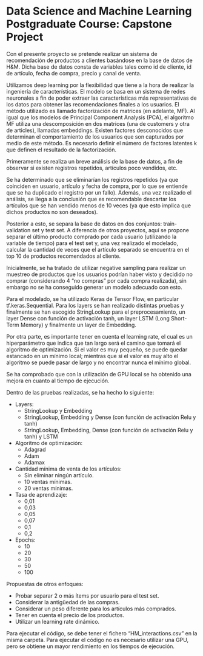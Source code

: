# Data Science and Machine Learning Postgraduate Course: Capstone Project
Con el presente proyecto se pretende realizar un sistema de recomendación de productos a clientes basándose en la base de datos de H&M. Dicha base de datos consta de variables tales como id de cliente, id de artículo, fecha de compra, precio y canal de venta.

Utilizamos deep learning por la flexibilidad que tiene a la hora de realizar la ingeniería de características. El modelo se basa en un sistema de redes neuronales a fin de poder extraer las características más representativas de los datos para obtener las recomendaciones finales a los usuarios. El método utilizado es llamado factorización de matrices (en adelante, MF). Al igual que los modelos de Principal Component Analysis (PCA), el algoritmo MF utiliza una descomposición en dos matrices (una de customers y otra de articles), llamadas embeddings. Existen factores desconocidos que determinan el comportamiento de los usuarios que son capturados por medio de este método. Es necesario definir el número de factores latentes k que definen el resultado de la factorización.

Primeramente se realiza un breve análisis de la base de datos, a fin de observar si existen registros repetidos, artículos poco vendidos, etc.

Se ha determinado que se eliminarían los registros repetidos (ya que coinciden en usuario, artículo y fecha de compra, por lo que se entiende que se ha duplicado el registro por un fallo). Además, una vez realizado el análisis, se llega a la conclusión que es recomendable descartar los artículos que se han vendido menos de 10 veces (ya que esto implica que dichos productos no son deseados).

Posterior a esto, se separa la base de datos en dos conjuntos: train-validation set y test set. A diferencia de otros proyectos, aquí se propone separar el último producto comprado por cada usuario (utilizando la variable de tiempo) para el test set y, una vez realizado el modelado, calcular la cantidad de veces que el artículo separado se encuentra en el top 10 de productos recomendados al cliente. 

Inicialmente, se ha tratado de utilizar negative sampling para realizar un muestreo de productos que los usuarios podrían haber visto y decidido no comprar (considerando 4 “no compras” por cada compra realizada), sin embargo no se ha conseguido generar un modelo adecuado con esto. 

Para el modelado, se ha utilizado Keras de Tensor Flow, en particular tf.keras.Sequential. Para los layers se han realizado distintas pruebas y finalmente se han escogido StringLookup para el preprocesamiento, un layer Dense con función de activación tanh, un layer LSTM (Long Short-Term Memory) y finalmente un layer de Embedding. 

Por otra parte, es importante tener en cuenta el learning rate, el cual es un hiperparámetro que indica que tan largo será el camino que tomará el algoritmo de optimización. Si el valor es muy pequeño, se puede quedar estancado en un mínimo local; mientras que si el valor es muy alto el algoritmo se puede pasar de largo y no encontrar nunca el mínimo global.

Se ha comprobado que con la utilización de GPU local se ha obtenido una mejora en cuanto al tiempo de ejecución.

Dentro de las pruebas realizadas, se ha hecho lo siguiente:
*	Layers:
    * StringLookup y Embedding
    * StringLookup, Embedding y Dense (con función de activación Relu y tanh)
    * StringLookup, Embedding, Dense (con función de activación Relu y tanh) y LSTM
*	Algoritmo de optimización:
    * Adagrad
    * Adam
    * Adamax
*	Cantidad mínima de venta de los artículos:
    * Sin eliminar ningún artículo.
    * 10 ventas mínimas.
    * 20 ventas mínimas.
*	Tasa de aprendizaje:
    * 0,01
    * 0,03
    * 0,05
    * 0,07
    * 0,1
    * 0,2
*	Epochs:
    * 10
    * 20
    * 30
    * 50
    * 100

Propuestas de otros enfoques:
*	Probar separar 2 o más ítems por usuario para el test set.
*	Considerar la antigüedad de las compras.
*	Considerar un peso diferente para los artículos más comprados.
*	Tener en cuenta el precio de los productos.
*	Utilizar un learning rate dinámico.


Para ejecutar el código, se debe tener el fichero “HM_interactions.csv” en la misma carpeta. Para ejecutar el código no es necesario utilizar una GPU, pero se obtiene un mayor rendimiento en los tiempos de ejecución.

